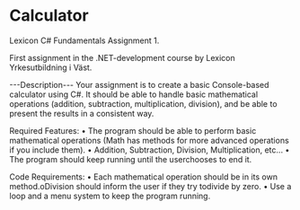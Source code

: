 # Calculator
Lexicon C# Fundamentals Assignment 1.

First assignment in the .NET-development course by Lexicon Yrkesutbildning i Väst.

---Description---
Your assignment is to create a basic Console-based calculator using C#. It should be able to handle basic mathematical operations (addition, subtraction, multiplication, division), and be able to present the results in a consistent way.

Required Features:
• The program should be able to perform basic mathematical operations (Math has methods for more advanced operations if you include them).
• Addition, Subtraction, Division, Multiplication, etc...
• The program should keep running until the userchooses to end it.

Code Requirements:
• Each mathematical operation should be in its own method.oDivision should inform the user if they try todivide by zero.
• Use a loop and a menu system to keep the program running.
